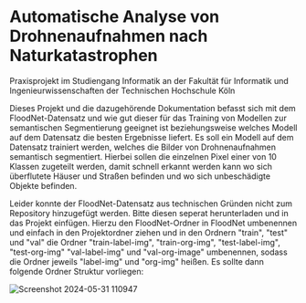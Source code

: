 # Automatische Analyse von Drohnenaufnahmen nach Naturkatastrophen

Praxisprojekt im Studiengang Informatik
an der Fakultät für Informatik und Ingenieurwissenschaften
der Technischen Hochschule Köln

Dieses Projekt und die dazugehörende Dokumentation befasst sich mit dem FloodNet-Datensatz und wie gut dieser für das Training von Modellen zur semantischen Segmentierung geeignet ist beziehungsweise welches Modell auf dem Datensatz die besten Ergebnisse liefert. Es soll ein Modell auf dem Datensatz trainiert werden, welches die Bilder von Drohnenaufnahmen semantisch segmentiert. Hierbei sollen die einzelnen Pixel einer von 10 Klassen zugeteilt werden, damit schnell erkannt werden kann wo sich überflutete Häuser und Straßen befinden und wo sich unbeschädigte Objekte befinden.

Leider konnte der FloodNet-Datensatz aus technischen Gründen nicht zum Repository hinzugefügt werden. Bitte diesen seperat herunterladen und in das Projekt einfügen. Hierzu den FloodNet-Ordner in FloodNet umbenennen und einfach in den Projektordner ziehen und in den Ordnern "train", "test" und "val" die Ordner "train-label-img", "train-org-img", "test-label-img", "test-org-img" "val-label-img" und "val-org-image" umbenennen, sodass die Ordner jeweils "label-img" und "org-img" heißen.
Es sollte dann folgende Ordner Struktur vorliegen:

![Screenshot 2024-05-31 110947](https://github.com/nessa1107/praxis-projekt/assets/85506778/b40cc1f1-c9bf-4639-8273-ab12cb62f4cd)
